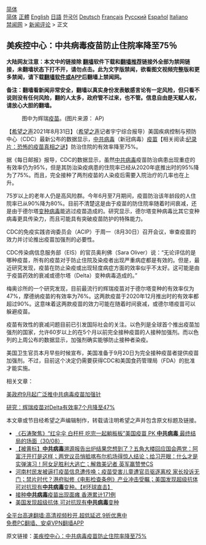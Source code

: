  <!-- 面包屑导航 --> <div class="breadcrumb"><!-- GTranslate: https://gtranslate.io/ -->  <div class="switcher notranslate">  <div class="selected">  <a href="#" onclick="return false;"> 简体</a>  </div>  <div class="option">  <a href="https://www.bannedbook.org" onclick="doGTranslate('zh-CN|zh-CN');jQuery('div.switcher div.selected a').html(jQuery(this).html());return false;" title="简体中文" class="nturl selected"> 简体</a>  <a href="https://www.bannedbook.org/zh-tw/" onclick="doGTranslate('zh-CN|zh-TW');jQuery('div.switcher div.selected a').html(jQuery(this).html());return false;" title="繁體中文" class="nturl"> 正體</a>  <a href="https://www.bannedbook.org/en/" onclick="doGTranslate('zh-CN|en');jQuery('div.switcher div.selected a').html(jQuery(this).html());return false;" title="English" class="nturl"> English</a>  <a href="https://www.bannedbook.org/ja/" onclick="doGTranslate('zh-CN|ja');jQuery('div.switcher div.selected a').html(jQuery(this).html());return false;" title="日本語" class="nturl"> 日語</a>  <a href="https://www.bannedbook.org/ko/" onclick="doGTranslate('zh-CN|ko');jQuery('div.switcher div.selected a').html(jQuery(this).html());return false;" title="한국어" class="nturl"> 한국어</a>  <a href="https://www.bannedbook.org/de/" onclick="doGTranslate('zh-CN|de');jQuery('div.switcher div.selected a').html(jQuery(this).html());return false;" title="Deutsch" class="nturl"> Deutsch</a>  <a href="https://www.bannedbook.org/fr/" onclick="doGTranslate('zh-CN|fr');jQuery('div.switcher div.selected a').html(jQuery(this).html());return false;" title="Français" class="nturl"> Français</a>  <a href="https://www.bannedbook.org/ru/" onclick="doGTranslate('zh-CN|ru');jQuery('div.switcher div.selected a').html(jQuery(this).html());return false;" title="Русский" class="nturl"> Русский</a>  <a href="https://www.bannedbook.org/es/" onclick="doGTranslate('zh-CN|es');jQuery('div.switcher div.selected a').html(jQuery(this).html());return false;" title="Español" class="nturl"> Español</a>  <a href="https://www.bannedbook.org/it/" onclick="doGTranslate('zh-CN|it');jQuery('div.switcher div.selected a').html(jQuery(this).html());return false;" title="Italiano" class="nturl"> Italiano</a>  </div>  </div>      <div class='breadcrumb-sub'><!-- Breadcrumb NavXT 6.3.0 --> <a href="https://www.bannedbook.org/" class="home">禁闻网</a> &gt; <a href="https://www.bannedbook.org/bnews/comments/" class="category">新闻评论</a> &gt; 正文</div></div><h2>美疾控中心：中共病毒疫苗防止住院率降至75％</h2> <p class="notice"><b>大陆网友注意：本文中的链接除 <a href="https://github.com/bannedbook/fanqiang" >翻墙</a>软件下载和<a href="https://github.com/killgcd/justmysocks/blob/master/README.md">翻墙推荐</a>链接外全部为禁网链接，未翻墙状态下打不开，请勿点击。此为文字版禁闻，欲看图文视频完整版和更多禁闻，请下载<a href="https://github.com/bannedbook/fanqiang">翻墙软件或APP</a>后翻墙上禁闻网。</p><p>备注：翻墙看新闻非常安全，翻墙以真实身份发表敏感言论有一定风险，但只看不说则没有任何风险，翻的人太多，政府管不过来，也不管。信息自由是天赋人权，请放心大胆的翻墙。</b></p>  <div class="entry"> <figure> <p><figcaption>图中为辉瑞<a href="https://www.bannedbook.org/bnews/tag/%e7%96%ab%e8%8b%97/" class="st_tag internal_tag" rel="tag" title="标签 疫苗 下的日志">疫苗</a>。(图片来源： AP)</figcaption></figure> <p>【<span class='wp_keywordlink_affiliate'><a href="https://www.soundofhope.org" title="希望之声" target="_blank">希望之声</a></span>2021年8月31日】（<a href="https://www.bannedbook.org/bnews/tag/%e5%b8%8c%e6%9c%9b%e4%b9%8b%e5%a3%b0/" class="st_tag internal_tag" rel="tag" title="标签 希望之声 下的日志">希望之声</a>记者宇宁综合报导）美国疾病控制与预防中心（CDC）最新公布的数据显示，<a href="https://www.bannedbook.org/bnews/tag/%e4%b8%ad%e5%85%b1/" class="st_tag internal_tag" rel="tag" title="标签 中共 下的日志">中共</a><a href="https://www.bannedbook.org/bnews/tag/%e7%97%85%e6%af%92/" class="st_tag internal_tag" rel="tag" title="标签 病毒 下的日志">病毒</a>（新冠病毒）<span class='wp_keywordlink'><a href="https://www.bannedbook.org/bnews/tculture/20160630/551027.html" title="疫苗" target="_blank">疫苗</a></span>【相关阅读:<a href='https://www.bannedbook.org/bnews/topimagenews/20180408/925060.html' target='_blank'>纪录片：恐怖的疫苗真相之谜</a>】防治住院的有效率降至75%。</p> <p>据《每日邮报》报导，CDC的数据显示，虽然<a href="https://www.bannedbook.org/bnews/tag/%e4%b8%ad%e5%85%b1%e7%97%85%e6%af%92/" class="st_tag internal_tag" rel="tag" title="标签 中共病毒 下的日志">中共病毒</a>疫苗防治病患出现重症的有效率仍为95%，但是其防治染疫病患的住院率已经从2020年底推出时的95%降为了75%。而且，完全接种了两剂疫苗的人染疫后需要入院治疗的几率也在上升。</p> <p>75岁以上的老年人仍是高风险群。今年6月至7月期间，疫苗防治该年龄段的人住院率已从90%降为80%。目前不清楚这是由于疫苗的防住院率随着时间衰减，还是由于德尔塔<a href="https://www.bannedbook.org/bnews/tag/%e5%8f%98%e7%a7%8d%e7%97%85%e6%af%92/" class="st_tag internal_tag" rel="tag" title="标签 变种病毒 下的日志">变种病毒</a>能逃过疫苗造成的。研究显示，德尔塔变种病毒比其它变种病毒更具传染力，而且可能具有突破疫苗防护的特殊能力。</p>  <p>CDC的免疫实践咨询委员会（ACIP）于周一（8月30日）召开会议，审查疫苗的效力并讨论推出疫苗加强剂的必要性。</p> <p>CDC传染病信息服务部（EIS）的官员奥利佛（Sara Oliver）说：“无论评估的是哪种疫苗，所有的疫苗对于防止住院及染疫者出现严重病症都是有效的。但是，最近研究发现，疫苗在防止染疫或出现轻度病症方面的效率似乎不太好。这可能是由于疫苗药效的衰减或德尔塔（Delta）变种病毒造成的。”</p> <p>梅奥诊所的一个研究发现，目前最流行的辉瑞疫苗对于德尔塔变种的有效率仅为47%，摩德纳疫苗的有效率为76%。这两款疫苗于2020年12月推出时的有效率都超过90%。这意味着这两款疫苗的效力可能在随着时间衰减，或德尔塔疫苗可以躲避疫苗。</p>  <p>疫苗有效性的衰减问题目前已引发国际社会的关注。以色列是全球首个推出疫苗加强剂的国家，允许60岁以上的在5个月以前完全接种疫苗的人接种加强剂。而以色列的上周公布的数据显示，加强剂确实能够防止接种者染疫。</p> <p>美国卫生官员本月早些时候宣布，美国准备于9月20日为完全接种疫苗者提供疫苗加强剂。不过，目前这个决定仍需要获得CDC和美国食药管理局（FDA）的批准才能实施。</p> <p>相关文章：</p>  <p><a data-ved="2ahUKEwiFpJmitNzyAhUWQH0KHZNGAfsQFnoECAMQAQ" href="https://www.soundofhope.org/post/536603" ping="/url?sa=t&amp;source=web&amp;rct=j&amp;url=https://www.soundofhope.org/post/536603&amp;ved=2ahUKEwiFpJmitNzyAhUWQH0KHZNGAfsQFnoECAMQAQ">美政府9月起广泛推中共病毒疫苗加强针</a></p> <p><a data-ved="2ahUKEwj4vZLns9zyAhXTSH0KHcxID4sQFnoECAoQAQ" href="https://www.soundofhope.org/post/534593" ping="/url?sa=t&amp;source=web&amp;rct=j&amp;url=https://www.soundofhope.org/post/534593&amp;ved=2ahUKEwj4vZLns9zyAhXTSH0KHcxID4sQFnoECAoQAQ">研究：辉瑞疫苗对Delta有效率7个月降至47%</a></p> <p>本文章或节目经希望之声编辑制作，转载请注明希望之声并包含原文标题及链接。 </p>  <ul class='op-related-articles' title='相关阅读'> <li><a href='https://www.bannedbook.org/bnews/bannedvideo/20210831/1616046.html' target='_blank'>《石涛聚焦》“红伞伞 白杆杆 吃完一起躺板板”美国疫苗 PK <b>中共病毒</b> 最终结局的场面（30/08）</a></li> <li><a href='https://www.bannedbook.org/bnews/bannedvideo/20210826/1613249.html' target='_blank'>【被黄标】<b>中共病毒</b>溯源报告出炉结果您想到了？五角大楼回应国会两党：阿富汗开打是这样；两党议员悄抵喀布尔机场得惊人结论；给习开眼：什么才是实弹演习！阿女足胜利大逃亡；解救美记者 英军赢赞誉CS</a></li> <li><a href='https://www.bannedbook.org/bnews/bannedvideo/20210825/1613049.html' target='_blank'>河南村民发被逼打疫苗信息遭传唤；疫苗受害儿童遭官员驱逐离校 家长投诉无门；禁片时代？港府拟修《电影检查条例》产业冲击受瞩；美国发现超级抗体 可对抗现有<b>中共病毒</b>变种。【#环球直击】</a></li> <li><a href='https://www.bannedbook.org/bnews/comments/20210825/1612939.html' target='_blank'>接种<b>中共病毒</b>疫苗出现面瘫 香港累计171例</a></li> <li><a href='https://www.bannedbook.org/bnews/bannedvideo/20210825/1612769.html' target='_blank'>美国发现超级抗体 可对抗现有<b>中共病毒</b>变种</a></li> </ul> <p class="texttj"> <a href="https://github.com/bannedbook/fanqiang/wiki/V2ray%E6%9C%BA%E5%9C%BA" target="_blank">全平台高速翻墙:高清视频秒开,超低延迟,9折优惠中</a><br/> <a href="https://github.com/bannedbook/fanqiang/wiki/%E7%A6%81%E9%97%BB%E7%BD%91%E5%AE%89%E5%8D%93%E7%BF%BB%E5%A2%99%E6%96%B0%E9%97%BBAPP" target="_blank">免费PC翻墙、安卓VPN翻墙APP</a></p><p>原文链接：<a class="src_link"  href="https://www.soundofhope.org/post/540557" target="_blank">美疾控中心：中共病毒疫苗防止住院率降至75%</a></p><a name='sharetosocial'></a>  <div style="margin-bottom:5px;padding-bottom:5px;clear:both"> <div id="archive-pix-1" class="banner-ads"> <!-- AuctionX Display platform tag START --> <div id="26318x728x90x621x_ADSLOT2" clicktrack="%%CLICK_URL_ESC%%"></div> <!-- AuctionX Display platform tag END --> </div> <div id="archive-pix-2" class="banner-ads"> <!-- AuctionX Display platform tag START --> <div id="26315x300x250x621x_ADSLOT2" clicktrack="%%CLICK_URL_ESC%%"></div> <!-- AuctionX Display platform tag END --> </div> </div>  <div id="archive-pix-1" class="banner-ads"> <!-- AuctionX Display platform tag START --> <div id="26318x728x90x621x_ADSLOT3" clicktrack="%%CLICK_URL_ESC%%"></div> <!-- AuctionX Display platform tag END --> </div> </div><!--END ENTRY--> 